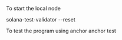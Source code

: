 To start the local node

solana-test-validator --reset

To test the program using anchor
anchor test